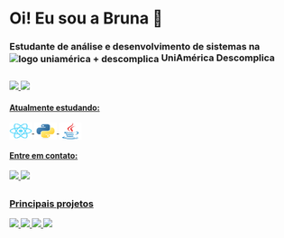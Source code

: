 # Oi! Eu sou a Bruna 👋
### Estudante de análise e desenvolvimento de sistemas na <img align="center" alt="logo uniamérica + descomplica" height="30" width="30" src="https://yt3.ggpht.com/NixHHtpn4l6h3AeB4iIBOM0mrotNPvWNL73gubYGgahqPCMiBn1Ye6XOE9Jw0CH-gUXkz2BXqA=s176-c-k-c0x00ffffff-no-rj"> UniAmérica Descomplica

##

<div>
  <a href="https://github.com/BrunadeMoura">
    <img height="180em" src="https://github-readme-stats.vercel.app/api/?username=BrunadeMoura&count_private=true&show_icons=true&theme=radical&locale=pt-br" />
    <img height="180em" src="https://github-readme-stats.vercel.app/api/top-langs/?username=BrunadeMoura&layout=compact&theme=radical&locale=pt-br" />  
</div> 

<div>
  <h4> Atualmente estudando:</h4>
  <img align="center" alt="react" height="30em" width="40" src="https://github.com/devicons/devicon/blob/master/icons/react/react-original.svg">
  <img align="center" alt="python" height="30em" width="40" width="40" width="40" src="https://github.com/devicons/devicon/blob/master/icons/python/python-original.svg">
  <img align="center" alt="java" height="30em" width="40" width="40" src="https://github.com/devicons/devicon/blob/master/icons/java/java-original.svg">
  
 <h4>Entre em contato:</h4>
   <a href="#" target="_blank"><img src="https://img.shields.io/badge/Gmail-D14836?style=for-the-badge&logo=gmail&logoColor=white">
   <a href="https://www.linkedin.com/in/bruna-moura-a426841a2/" target="_blank"><img src="https://img.shields.io/badge/LinkedIn-0077B5?style=for-the-badge&logo=linkedin&logoColor=white">
</div>
     
 ##

<div>
  <h3>Principais projetos</h3>
  <a href="https://github.com/BrunadeMoura">
    <img height="180em" src="https://github-readme-stats.vercel.app/api/pin/?username=BrunadeMoura&repo=NLW_together&theme=radical" />
    <img height="180em" src="https://github-readme-stats.vercel.app/api/pin/?username=BrunadeMoura&repo=nlw3&theme=radical" />
    <img height="180em" src="https://github-readme-stats.vercel.app/api/pin/?username=BrunadeMoura&repo=NLW-return&theme=radical" />
    <img height="180em" src="https://github-readme-stats.vercel.app/api/pin/?username=BrunadeMoura&repo=Certificados&theme=radical" />
</div>
